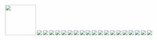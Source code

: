
<img src="https://github.com/topherCantrell/oreoboard/blob/master/art/construct01.jpg" width="100">

<img src="https://github.com/topherCantrell/oreoboard/blob/master/art/construct01.jpg">

<img src="https://github.com/topherCantrell/oreoboard/blob/master/art/construct02.jpg">

<img src="https://github.com/topherCantrell/oreoboard/blob/master/art/construct03.jpg">

<img src="https://github.com/topherCantrell/oreoboard/blob/master/art/construct04.jpg">

<img src="https://github.com/topherCantrell/oreoboard/blob/master/art/construct05.jpg">

<img src="https://github.com/topherCantrell/oreoboard/blob/master/art/construct06.jpg">

<img src="https://github.com/topherCantrell/oreoboard/blob/master/art/construct07.jpg">

<img src="https://github.com/topherCantrell/oreoboard/blob/master/art/construct08.jpg">

<img src="https://github.com/topherCantrell/oreoboard/blob/master/art/construct09.jpg">

<img src="https://github.com/topherCantrell/oreoboard/blob/master/art/construct10.jpg">

<img src="https://github.com/topherCantrell/oreoboard/blob/master/art/construct11.jpg">

<img src="https://github.com/topherCantrell/oreoboard/blob/master/art/construct12.jpg">

<img src="https://github.com/topherCantrell/oreoboard/blob/master/art/construct13.jpg">

<img src="https://github.com/topherCantrell/oreoboard/blob/master/art/construct14.jpg">

<img src="https://github.com/topherCantrell/oreoboard/blob/master/art/construct15.jpg">

<img src="https://github.com/topherCantrell/oreoboard/blob/master/art/construct16.jpg">

<img src="https://github.com/topherCantrell/oreoboard/blob/master/art/construct17.jpg">

<img src="https://github.com/topherCantrell/oreoboard/blob/master/art/construct18.jpg">

<img src="https://github.com/topherCantrell/oreoboard/blob/master/art/construct19.jpg">
